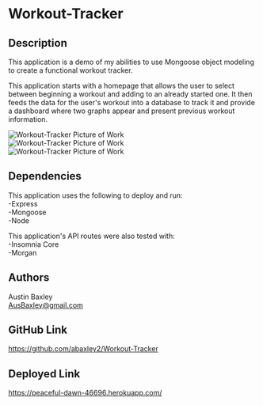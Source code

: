 # Workout-Tracker

## Description

This application is a demo of my abilities to use Mongoose object modeling to create a functional workout tracker.

This application starts with a homepage that allows the user to select between beginning a workout and adding to an already started one. It then feeds the data for the user's workout into a database to track it and provide a dashboard where two graphs appear and present previous workout information.

![Workout-Tracker Picture of Work](https://github.com/abaxley2/Workout-Tracker/images/tracker1.png)  
![Workout-Tracker Picture of Work](https://github.com/abaxley2/Workout-Tracker/images/tracker2.png)  
![Workout-Tracker Picture of Work](https://github.com/abaxley2/Workout-Tracker/images/tracker3.png)

## Dependencies

This application uses the following to deploy and run:  
-Express  
-Mongoose  
-Node  

This application's API routes were also tested with:  
-Insomnia Core  
-Morgan  

## Authors

Austin Baxley  
AusBaxley@gmail.com  

## GitHub Link  

https://github.com/abaxley2/Workout-Tracker  

## Deployed Link  

https://peaceful-dawn-46696.herokuapp.com/  

